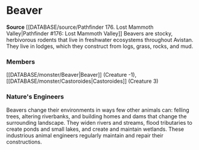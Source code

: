 ﻿---
creature_family: Beaver
id: '300'
name: Beaver
rarity: Common
rus_type_level: null
source: '[[DATABASE/source/Pathfinder 176. Lost Mammoth Valley|Pathfinder #176: Lost
  Mammoth Valley]]'
trait: null
type: Creature Family

---
# Beaver

**Source** [[DATABASE/source/Pathfinder 176. Lost Mammoth Valley|Pathfinder #176: Lost Mammoth Valley]]
Beavers are stocky, herbivorous rodents that live in freshwater ecosystems throughout Avistan. They live in lodges, which they construct from logs, grass, rocks, and mud.

### Members

[[DATABASE/monster/Beaver|Beaver]] (Creature -1), [[DATABASE/monster/Castoroides|Castoroides]] (Creature 3)

###  Nature's Engineers

Beavers change their environments in ways few other animals can: felling trees, altering riverbanks, and building homes and dams that change the surrounding landscape. They widen rivers and streams, flood tributaries to create ponds and small lakes, and create and maintain wetlands. These industrious animal engineers regularly maintain and repair their constructions.